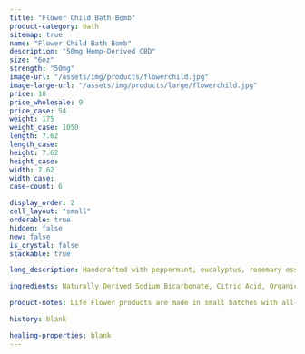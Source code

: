 ```yaml
---
title: "Flower Child Bath Bomb"
product-category: bath
sitemap: true
name: "Flower Child Bath Bomb"
description: "50mg Hemp-Derived CBD"
size: "6oz"
strength: "50mg"
image-url: "/assets/img/products/flowerchild.jpg"
image-large-url: "/assets/img/products/large/flowerchild.jpg"
price: 18
price_wholesale: 9
price_case: 54
weight: 175
weight_case: 1050
length: 7.62
length_case:
height: 7.62
height_case:
width: 7.62
width_case:
case-count: 6

display_order: 2
cell_layout: "small"
orderable: true
hidden: false
new: false
is_crystal: false
stackable: true

long_description: Handcrafted with peppermint, eucalyptus, rosemary essential oils, and fresh, locally-grown healing herbs. This bomb is intended to take you back to the "Summer of Love". Back then, it was custom for "flower children" to wear bright colors and hand out flowers, hugs, and spread the messages of unity, peace, and love. With its bright colors, an array of bright flowers and a quartz crystal point this bomb is sure to take you back.

ingredients: Naturally Derived Sodium Bicarbonate, Citric Acid, Organic Coconut Oil, Organic Hemp-Derived Cannabidiol Isolate, Whitch Hazel, Plant Based Color, Lavender, Rosemary & Eucalyptus Essential Oils, Organic Blend of Herbs, Cleansed & Charged Quartz

product-notes: Life Flower products are made in small batches with all-natural and boutique ingredients. Orders are processed and ship within 14 business days. Please allow additional time for&nbsp;delivery.

history: blank

healing-properties: blank
---
```

